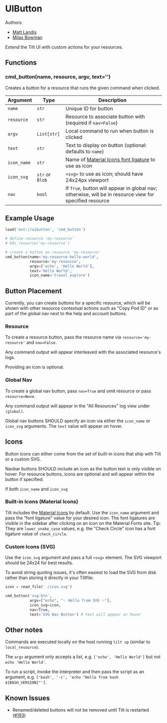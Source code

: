# UIButton

Authors:
 * [Matt Landis](https://github.com/landism)
 * [Milas Bowman](https://github.com/milas)

Extend the Tilt UI with custom actions for your resources.

## Functions

### cmd_button(name, resource, argv, text='')

Creates a button for a resource that runs the given command when clicked.

| Argument | Type | Description |
| -------- | ---- | ----------- |
| `name`      | `str`            | Unique ID for button |
| `resource`  | `str`            | Resource to associate button with (required if `nav=False`) |
| `argv`      | `List[str]`      | Local command to run when button is clicked |
| `text`      | `str`            | Text to display on button (optional: defaults to `name`) |
| `icon_name` | `str`            | Name of [Material Icons font ligature][material-icons-font] to use as icon |
| `icon_svg`  |  `str` or `Blob` | `<svg>` to use as icon; should have 24x24px viewport |
| `nav`       | `bool`           | If `True`, button will appear in global nav; otherwise, will be in resource view for specified resource |

## Example Usage

```python
load('ext://uibutton', 'cmd_button')

# define resource 'my-resource'
# k8s_resource('my-resource')

# create a button on resource 'my-resource'
cmd_button(name='my-resource-hello-world',
           resource='my-resource',
           argv=['echo', 'Hello World'],
           text='Hello World',
           icon_name='travel_explore')
```

## Button Placement
Currently, you can create buttons for a specific resource, which will be shown with other resource contextual actions such as "Copy Pod ID" or as part of the global nav next to the help and account buttons.

### Resource
To create a resource button, pass the resource name via `resource='my-resource'` and `nav=False`.

Any command output will appear interleaved with the associated resource's logs.

Providing an icon is optional.

### Global Nav
To create a global nav button, pass `nav=True` and omit resource or pass `resource=None`.

Any command output will appear in the "All Resources" log view under `(global)`.

Global nav buttons SHOULD specify an icon via either the `icon_name` or `icon_svg` arguments. The `text` value will appear on hover.

## Icons
Button icons can either come from the set of built-in icons that ship with Tilt or a custom SVG.

Navbar buttons SHOULD include an icon as the button text is only visible on hover.
For resource buttons, icons are optional and will appear within the button if specified.

If both `icon_name` and `icon_svg`

### Built-in Icons (Material Icons)
Tilt includes the [Material Icons][material-icons-font] by default.
Use the `icon_name` argument and pass the "font ligature" value for your desired icon.
The font ligatures are visible in the sidebar after clicking on an icon on the Material Fonts site.
Tip: They are `lower_snake_case` values, e.g. the "Check Circle" icon has a font ligature value of `check_circle`.

### Custom Icons (SVG)
Use the `icon_svg` argument and pass a full `<svg>` element.
The SVG viewport should be 24x24 for best results.

To avoid string quoting issues, it's often easiest to load the SVG from disk rather than storing it directly in your Tiltfile:
```python
icon = read_file('./icon.svg')

cmd_button('svg-btn',
           argv=["echo", "✨ Hello from SVG ✨"],
           icon_svg=icon,
           nav=True,
           text='SVG Nav Button') # text will appear on hover
```

## Other notes

Commands are executed locally on the host running `tilt up` (similar to `local_resource`).

The `argv` argument only accepts a list, e.g. `['echo', 'Hello World']` but not `echo 'Hello World'`.

To run a script, invoke the interpreter and then pass the script as an argument, e.g. `['bash', '-c', 'echo "Hello from bash ${BASH_VERSION}"']`.

## Known Issues
* Renamed/deleted buttons will not be removed until Tilt is restarted ([#193](https://github.com/tilt-dev/tilt-extensions/issues/193))

[material-icons-font]: https://fonts.google.com/icons
